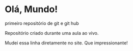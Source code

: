 # Olá, Mundo!
 primeiro repositório de git e git hub

Repositório criado durante uma aula ao vivo.

Mudei essa linha diretamente no site. Que impressionante!
